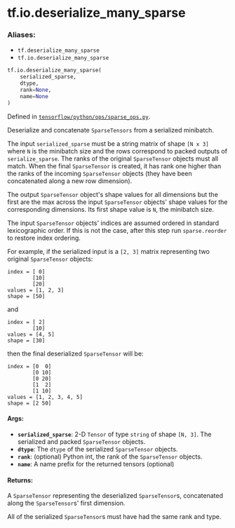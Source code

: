 <div itemscope itemtype="http://developers.google.com/ReferenceObject">
<meta itemprop="name" content="tf.io.deserialize_many_sparse" />
<meta itemprop="path" content="Stable" />
</div>

# tf.io.deserialize_many_sparse

### Aliases:

* `tf.deserialize_many_sparse`
* `tf.io.deserialize_many_sparse`

``` python
tf.io.deserialize_many_sparse(
    serialized_sparse,
    dtype,
    rank=None,
    name=None
)
```



Defined in [`tensorflow/python/ops/sparse_ops.py`](/code/stable/tensorflow/python/ops/sparse_ops.py).

Deserialize and concatenate `SparseTensors` from a serialized minibatch.

The input `serialized_sparse` must be a string matrix of shape `[N x 3]` where
`N` is the minibatch size and the rows correspond to packed outputs of
`serialize_sparse`.  The ranks of the original `SparseTensor` objects
must all match.  When the final `SparseTensor` is created, it has rank one
higher than the ranks of the incoming `SparseTensor` objects (they have been
concatenated along a new row dimension).

The output `SparseTensor` object's shape values for all dimensions but the
first are the max across the input `SparseTensor` objects' shape values
for the corresponding dimensions.  Its first shape value is `N`, the minibatch
size.

The input `SparseTensor` objects' indices are assumed ordered in
standard lexicographic order.  If this is not the case, after this
step run `sparse.reorder` to restore index ordering.

For example, if the serialized input is a `[2, 3]` matrix representing two
original `SparseTensor` objects:

    index = [ 0]
            [10]
            [20]
    values = [1, 2, 3]
    shape = [50]

and

    index = [ 2]
            [10]
    values = [4, 5]
    shape = [30]

then the final deserialized `SparseTensor` will be:

    index = [0  0]
            [0 10]
            [0 20]
            [1  2]
            [1 10]
    values = [1, 2, 3, 4, 5]
    shape = [2 50]

#### Args:

* <b>`serialized_sparse`</b>: 2-D `Tensor` of type `string` of shape `[N, 3]`.
    The serialized and packed `SparseTensor` objects.
* <b>`dtype`</b>: The `dtype` of the serialized `SparseTensor` objects.
* <b>`rank`</b>: (optional) Python int, the rank of the `SparseTensor` objects.
* <b>`name`</b>: A name prefix for the returned tensors (optional)


#### Returns:

A `SparseTensor` representing the deserialized `SparseTensor`s,
concatenated along the `SparseTensor`s' first dimension.

All of the serialized `SparseTensor`s must have had the same rank and type.